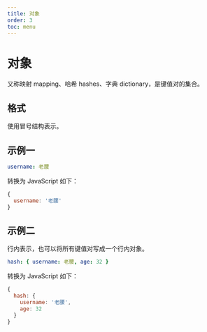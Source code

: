 ```yaml
---
title: 对象
order: 3
toc: menu
---
```


# 对象

又称映射 mapping、哈希 hashes、字典 dictionary，是键值对的集合。

## 格式

使用冒号结构表示。

## 示例一

```yaml
username: 老腰
```

转换为 JavaScript 如下：

```js
{
  username: '老腰'
}
```

## 示例二

行内表示，也可以将所有键值对写成一个行内对象。

```yaml
hash: { username: 老腰, age: 32 }
```

转换为 JavaScript 如下：

```js
{
  hash: {
    username: '老腰',
    age: 32
  }
}
```
